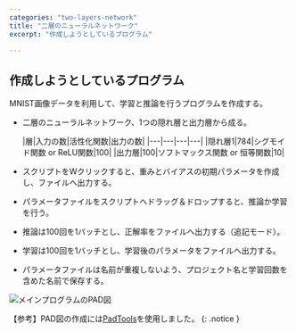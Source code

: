 ```yaml
---
categories: "two-layers-network"
title: "二層のニューラルネットワーク"
excerpt: "作成しようとしているプログラム"

---
```


## 作成しようとしているプログラム

MNIST画像データを利用して、学習と推論を行うプログラムを作成する。

- 二層のニューラルネットワーク、1つの隠れ層と出力層から成る。

  |層|入力の数|活性化関数|出力の数|
|---|---|---|---|
|隠れ層1|784|シグモイド関数 or ReLU関数|100|
|出力層|100|ソフトマックス関数 or 恒等関数|10|

- スクリプトをWクリックすると、重みとバイアスの初期パラメータを作成し、ファイルへ出力する。
- パラメータファイルをスクリプトへドラッグ＆ドロップすると、推論か学習を行う。
- 推論は100回を1バッチとし、正解率をファイルへ出力する（追記モード）。
- 学習は100回を1バッチとし、学習後のパラメータをファイルへ出力する。
- パラメータファイルは名前が重複しないよう、プロジェクト名と学習回数を含めた名前で保存する。

![メインプログラムのPAD図](/deep/assets/images/two-layers-network_main.svg)

【参考】PAD図の作成には<a href="https://naoblo.net/misc/padtools/">PadTools</a>を使用しました。
{: .notice }

